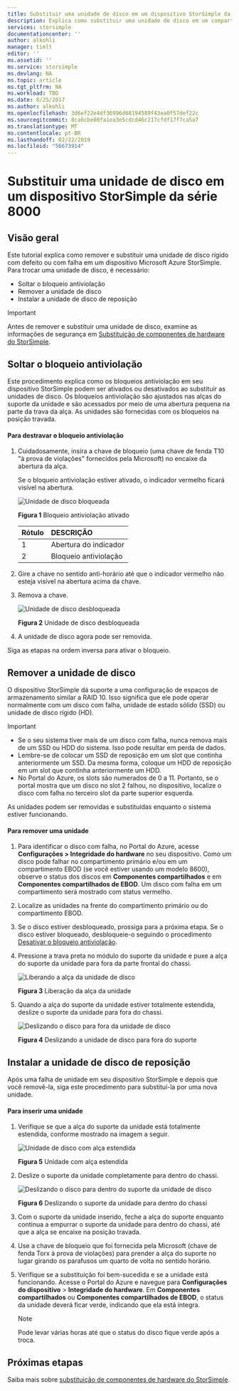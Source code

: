 ```yaml
---
title: Substituir uma unidade de disco em um dispositivo StorSimple da série 8000 | Microsoft Docs
description: Explica como substituir uma unidade de disco em um compartimento primário StorSimple ou em um compartimento EBOD.
services: storsimple
documentationcenter: ''
author: alkohli
manager: timlt
editor: ''
ms.assetid: ''
ms.service: storsimple
ms.devlang: NA
ms.topic: article
ms.tgt_pltfrm: NA
ms.workload: TBD
ms.date: 8/25/2017
ms.author: alkohli
ms.openlocfilehash: 3d6ef22e4df36996d68194589f43ea0f57def22c
ms.sourcegitcommit: 8ca6cbe08fa1ea3e5cdcd46c217cfdf17f7ca5a7
ms.translationtype: MT
ms.contentlocale: pt-BR
ms.lasthandoff: 02/22/2019
ms.locfileid: "56673914"
---
```

# <a name="replace-a-disk-drive-on-your-storsimple-8000-series-device"></a>Substituir uma unidade de disco em um dispositivo StorSimple da série 8000

## <a name="overview"></a>Visão geral
Este tutorial explica como remover e substituir uma unidade de disco rígido com defeito ou com falha em um dispositivo Microsoft Azure StorSimple. Para trocar uma unidade de disco, é necessário:

* Soltar o bloqueio antiviolação
* Remover a unidade de disco
* Instalar a unidade de disco de reposição

> [!IMPORTANT]
> Antes de remover e substituir uma unidade de disco, examine as informações de segurança em [Substituição de componentes de hardware do StorSimple](storsimple-8000-hardware-component-replacement.md).
 

## <a name="disengage-the-antitamper-lock"></a>Soltar o bloqueio antiviolação
Este procedimento explica como os bloqueios antiviolação em seu dispositivo StorSimple podem ser ativados ou desativados ao substituir as unidades de disco. Os bloqueios antiviolação são ajustados nas alças do suporte da unidade e são acessados por meio de uma abertura pequena na parte da trava da alça. As unidades são fornecidas com os bloqueios na posição travada.

#### <a name="to-unlock-the-antitamper-lock"></a>Para destravar o bloqueio antiviolação
1. Cuidadosamente, insira a chave de bloqueio (uma chave de fenda T10 "à prova de violações" fornecidos pela Microsoft) no encaixe da abertura da alça. 
   
   Se o bloqueio antiviolação estiver ativado, o indicador vermelho ficará visível na abertura.
  
    ![Unidade de disco bloqueada](./media/storsimple-disk-drive-replacement/IC741056.png)
   
    **Figura 1** Bloqueio antiviolação ativado
   
   | Rótulo | DESCRIÇÃO |
   |:--- |:--- |
   | 1 |Abertura do indicador |
   | 2 |Bloqueio antiviolação |
2. Gire a chave no sentido anti-horário até que o indicador vermelho não esteja visível na abertura acima da chave.
3. Remova a chave.
   
    ![ Unidade de disco desbloqueada](./media/storsimple-disk-drive-replacement/IC741057.png)
   
    **Figura 2** Unidade de disco desbloqueada
4. A unidade de disco agora pode ser removida.

Siga as etapas na ordem inversa para ativar o bloqueio.

## <a name="remove-the-disk-drive"></a>Remover a unidade de disco
O dispositivo StorSimple dá suporte a uma configuração de espaços de armazenamento similar a RAID 10. Isso significa que ele pode operar normalmente com um disco com falha, unidade de estado sólido (SSD) ou unidade de disco rígido (HD).

> [!IMPORTANT]
> * Se o seu sistema tiver mais de um disco com falha, nunca remova mais de um SSD ou HDD do sistema. Isso pode resultar em perda de dados.
> * Lembre-se de colocar um SSD de reposição em um slot que continha anteriormente um SSD. Da mesma forma, coloque um HDD de reposição em um slot que continha anteriormente um HDD.
> * No Portal do Azure, os slots são numerados de 0 a 11. Portanto, se o portal mostra que um disco no slot 2 falhou, no dispositivo, localize o disco com falha no terceiro slot da parte superior esquerda.
> 
> 

As unidades podem ser removidas e substituídas enquanto o sistema estiver funcionando.

#### <a name="to-remove-a-drive"></a>Para remover uma unidade
1. Para identificar o disco com falha, no Portal do Azure, acesse **Configurações > Integridade do hardware** no seu dispositivo. Como um disco pode falhar no compartimento primário e/ou em um compartimento EBOD (se você estiver usando um modelo 8600), observe o status dos discos em **Componentes compartilhados** e em **Componentes compartilhados de EBOD**. Um disco com falha em um compartimento será mostrado com  status vermelho.
2. Localize as unidades na frente do compartimento primário ou do compartimento EBOD. 
3. Se o disco estiver desbloqueado, prossiga para a próxima etapa. Se o disco estiver bloqueado, desbloqueie-o seguindo o procedimento [Desativar o bloqueio antiviolação](#disengage-the-antitamper-lock).
4. Pressione a trava preta no módulo do suporte da unidade e puxe a alça do suporte da unidade para fora da parte frontal do chassi.
   
    ![Liberando a alça da unidade de disco](./media/storsimple-disk-drive-replacement/IC741051.png)
   
    **Figura 3** Liberação da alça da unidade
5. Quando a alça do suporte da unidade estiver totalmente estendida, deslize o suporte da unidade para fora do chassi. 
   
    ![Deslizando o disco para fora da unidade de disco](./media/storsimple-disk-drive-replacement/IC741052.png)
   
    **Figura 4** Deslizando a unidade de disco para fora do suporte

## <a name="install-the-replacement-disk-drive"></a>Instalar a unidade de disco de reposição
Após uma falha de unidade em seu dispositivo StorSimple e depois que você removê-la, siga este procedimento para substituí-la por uma nova unidade.

#### <a name="to-insert-a-drive"></a>Para inserir uma unidade
1. Verifique se que a alça do suporte da unidade está totalmente estendida, conforme mostrado na imagem a seguir.
   
    ![Unidade de disco com alça estendida](./media/storsimple-disk-drive-replacement/IC741044.png)
   
    **Figura 5** Unidade com alça estendida
2. Deslize o suporte da unidade completamente para dentro do chassi.
   
    ![Deslizando o disco para dentro do suporte da unidade de disco](./media/storsimple-disk-drive-replacement/IC741045.png)
   
    **Figura 6** Deslizando o suporte da unidade para dentro do chassi
3. Com o suporte da unidade inserido, feche a alça do suporte enquanto continua a empurrar o suporte da unidade para dentro do chassi, até que a alça se encaixe na posição travada.
4. Use a chave de bloqueio que foi fornecida pela Microsoft (chave de fenda Torx à prova de violações) para prender a alça do suporte no lugar girando os parafusos um quarto de volta no sentido horário.
5. Verifique se a substituição foi bem-sucedida e se a unidade está funcionando. Acesse o Portal do Azure e navegue para **Configurações do dispositivo** > **Integridade do hardware**. Em **Componentes compartilhados** ou **Componentes compartilhados de EBOD**, o status da unidade deverá ficar verde, indicando que ela está íntegra.

   
   > [!NOTE]
   > Pode levar várias horas até que o status do disco fique verde após a troca.
  
## <a name="next-steps"></a>Próximas etapas
Saiba mais sobre [substituição de componentes de hardware do StorSimple](storsimple-8000-hardware-component-replacement.md).

